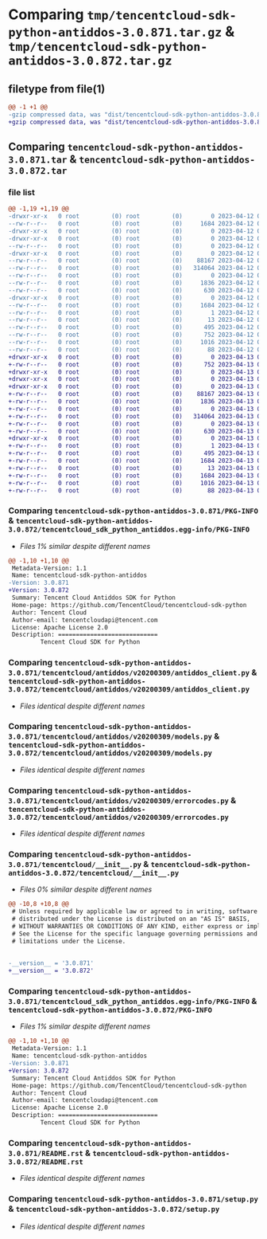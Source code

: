 # Comparing `tmp/tencentcloud-sdk-python-antiddos-3.0.871.tar.gz` & `tmp/tencentcloud-sdk-python-antiddos-3.0.872.tar.gz`

## filetype from file(1)

```diff
@@ -1 +1 @@
-gzip compressed data, was "dist/tencentcloud-sdk-python-antiddos-3.0.871.tar", last modified: Wed Apr 12 00:14:59 2023, max compression
+gzip compressed data, was "dist/tencentcloud-sdk-python-antiddos-3.0.872.tar", last modified: Thu Apr 13 00:17:18 2023, max compression
```

## Comparing `tencentcloud-sdk-python-antiddos-3.0.871.tar` & `tencentcloud-sdk-python-antiddos-3.0.872.tar`

### file list

```diff
@@ -1,19 +1,19 @@
-drwxr-xr-x   0 root         (0) root         (0)        0 2023-04-12 00:14:59.000000 tencentcloud-sdk-python-antiddos-3.0.871/
--rw-r--r--   0 root         (0) root         (0)     1684 2023-04-12 00:14:59.000000 tencentcloud-sdk-python-antiddos-3.0.871/PKG-INFO
-drwxr-xr-x   0 root         (0) root         (0)        0 2023-04-12 00:14:59.000000 tencentcloud-sdk-python-antiddos-3.0.871/tencentcloud/
-drwxr-xr-x   0 root         (0) root         (0)        0 2023-04-12 00:14:59.000000 tencentcloud-sdk-python-antiddos-3.0.871/tencentcloud/antiddos/
--rw-r--r--   0 root         (0) root         (0)        0 2023-04-12 00:14:58.000000 tencentcloud-sdk-python-antiddos-3.0.871/tencentcloud/antiddos/__init__.py
-drwxr-xr-x   0 root         (0) root         (0)        0 2023-04-12 00:14:59.000000 tencentcloud-sdk-python-antiddos-3.0.871/tencentcloud/antiddos/v20200309/
--rw-r--r--   0 root         (0) root         (0)    88167 2023-04-12 00:14:58.000000 tencentcloud-sdk-python-antiddos-3.0.871/tencentcloud/antiddos/v20200309/antiddos_client.py
--rw-r--r--   0 root         (0) root         (0)   314064 2023-04-12 00:14:58.000000 tencentcloud-sdk-python-antiddos-3.0.871/tencentcloud/antiddos/v20200309/models.py
--rw-r--r--   0 root         (0) root         (0)        0 2023-04-12 00:14:58.000000 tencentcloud-sdk-python-antiddos-3.0.871/tencentcloud/antiddos/v20200309/__init__.py
--rw-r--r--   0 root         (0) root         (0)     1836 2023-04-12 00:14:58.000000 tencentcloud-sdk-python-antiddos-3.0.871/tencentcloud/antiddos/v20200309/errorcodes.py
--rw-r--r--   0 root         (0) root         (0)      630 2023-04-12 00:14:58.000000 tencentcloud-sdk-python-antiddos-3.0.871/tencentcloud/__init__.py
-drwxr-xr-x   0 root         (0) root         (0)        0 2023-04-12 00:14:59.000000 tencentcloud-sdk-python-antiddos-3.0.871/tencentcloud_sdk_python_antiddos.egg-info/
--rw-r--r--   0 root         (0) root         (0)     1684 2023-04-12 00:14:58.000000 tencentcloud-sdk-python-antiddos-3.0.871/tencentcloud_sdk_python_antiddos.egg-info/PKG-INFO
--rw-r--r--   0 root         (0) root         (0)        1 2023-04-12 00:14:58.000000 tencentcloud-sdk-python-antiddos-3.0.871/tencentcloud_sdk_python_antiddos.egg-info/dependency_links.txt
--rw-r--r--   0 root         (0) root         (0)       13 2023-04-12 00:14:58.000000 tencentcloud-sdk-python-antiddos-3.0.871/tencentcloud_sdk_python_antiddos.egg-info/top_level.txt
--rw-r--r--   0 root         (0) root         (0)      495 2023-04-12 00:14:59.000000 tencentcloud-sdk-python-antiddos-3.0.871/tencentcloud_sdk_python_antiddos.egg-info/SOURCES.txt
--rw-r--r--   0 root         (0) root         (0)      752 2023-04-12 00:14:58.000000 tencentcloud-sdk-python-antiddos-3.0.871/README.rst
--rw-r--r--   0 root         (0) root         (0)     1016 2023-04-12 00:14:58.000000 tencentcloud-sdk-python-antiddos-3.0.871/setup.py
--rw-r--r--   0 root         (0) root         (0)       88 2023-04-12 00:14:59.000000 tencentcloud-sdk-python-antiddos-3.0.871/setup.cfg
+drwxr-xr-x   0 root         (0) root         (0)        0 2023-04-13 00:17:18.000000 tencentcloud-sdk-python-antiddos-3.0.872/
+-rw-r--r--   0 root         (0) root         (0)      752 2023-04-13 00:17:18.000000 tencentcloud-sdk-python-antiddos-3.0.872/README.rst
+drwxr-xr-x   0 root         (0) root         (0)        0 2023-04-13 00:17:18.000000 tencentcloud-sdk-python-antiddos-3.0.872/tencentcloud/
+drwxr-xr-x   0 root         (0) root         (0)        0 2023-04-13 00:17:18.000000 tencentcloud-sdk-python-antiddos-3.0.872/tencentcloud/antiddos/
+drwxr-xr-x   0 root         (0) root         (0)        0 2023-04-13 00:17:18.000000 tencentcloud-sdk-python-antiddos-3.0.872/tencentcloud/antiddos/v20200309/
+-rw-r--r--   0 root         (0) root         (0)    88167 2023-04-13 00:17:18.000000 tencentcloud-sdk-python-antiddos-3.0.872/tencentcloud/antiddos/v20200309/antiddos_client.py
+-rw-r--r--   0 root         (0) root         (0)     1836 2023-04-13 00:17:18.000000 tencentcloud-sdk-python-antiddos-3.0.872/tencentcloud/antiddos/v20200309/errorcodes.py
+-rw-r--r--   0 root         (0) root         (0)        0 2023-04-13 00:17:18.000000 tencentcloud-sdk-python-antiddos-3.0.872/tencentcloud/antiddos/v20200309/__init__.py
+-rw-r--r--   0 root         (0) root         (0)   314064 2023-04-13 00:17:18.000000 tencentcloud-sdk-python-antiddos-3.0.872/tencentcloud/antiddos/v20200309/models.py
+-rw-r--r--   0 root         (0) root         (0)        0 2023-04-13 00:17:18.000000 tencentcloud-sdk-python-antiddos-3.0.872/tencentcloud/antiddos/__init__.py
+-rw-r--r--   0 root         (0) root         (0)      630 2023-04-13 00:17:18.000000 tencentcloud-sdk-python-antiddos-3.0.872/tencentcloud/__init__.py
+drwxr-xr-x   0 root         (0) root         (0)        0 2023-04-13 00:17:18.000000 tencentcloud-sdk-python-antiddos-3.0.872/tencentcloud_sdk_python_antiddos.egg-info/
+-rw-r--r--   0 root         (0) root         (0)        1 2023-04-13 00:17:18.000000 tencentcloud-sdk-python-antiddos-3.0.872/tencentcloud_sdk_python_antiddos.egg-info/dependency_links.txt
+-rw-r--r--   0 root         (0) root         (0)      495 2023-04-13 00:17:18.000000 tencentcloud-sdk-python-antiddos-3.0.872/tencentcloud_sdk_python_antiddos.egg-info/SOURCES.txt
+-rw-r--r--   0 root         (0) root         (0)     1684 2023-04-13 00:17:18.000000 tencentcloud-sdk-python-antiddos-3.0.872/tencentcloud_sdk_python_antiddos.egg-info/PKG-INFO
+-rw-r--r--   0 root         (0) root         (0)       13 2023-04-13 00:17:18.000000 tencentcloud-sdk-python-antiddos-3.0.872/tencentcloud_sdk_python_antiddos.egg-info/top_level.txt
+-rw-r--r--   0 root         (0) root         (0)     1684 2023-04-13 00:17:18.000000 tencentcloud-sdk-python-antiddos-3.0.872/PKG-INFO
+-rw-r--r--   0 root         (0) root         (0)     1016 2023-04-13 00:17:18.000000 tencentcloud-sdk-python-antiddos-3.0.872/setup.py
+-rw-r--r--   0 root         (0) root         (0)       88 2023-04-13 00:17:18.000000 tencentcloud-sdk-python-antiddos-3.0.872/setup.cfg
```

### Comparing `tencentcloud-sdk-python-antiddos-3.0.871/PKG-INFO` & `tencentcloud-sdk-python-antiddos-3.0.872/tencentcloud_sdk_python_antiddos.egg-info/PKG-INFO`

 * *Files 1% similar despite different names*

```diff
@@ -1,10 +1,10 @@
 Metadata-Version: 1.1
 Name: tencentcloud-sdk-python-antiddos
-Version: 3.0.871
+Version: 3.0.872
 Summary: Tencent Cloud Antiddos SDK for Python
 Home-page: https://github.com/TencentCloud/tencentcloud-sdk-python
 Author: Tencent Cloud
 Author-email: tencentcloudapi@tencent.com
 License: Apache License 2.0
 Description: ============================
         Tencent Cloud SDK for Python
```

### Comparing `tencentcloud-sdk-python-antiddos-3.0.871/tencentcloud/antiddos/v20200309/antiddos_client.py` & `tencentcloud-sdk-python-antiddos-3.0.872/tencentcloud/antiddos/v20200309/antiddos_client.py`

 * *Files identical despite different names*

### Comparing `tencentcloud-sdk-python-antiddos-3.0.871/tencentcloud/antiddos/v20200309/models.py` & `tencentcloud-sdk-python-antiddos-3.0.872/tencentcloud/antiddos/v20200309/models.py`

 * *Files identical despite different names*

### Comparing `tencentcloud-sdk-python-antiddos-3.0.871/tencentcloud/antiddos/v20200309/errorcodes.py` & `tencentcloud-sdk-python-antiddos-3.0.872/tencentcloud/antiddos/v20200309/errorcodes.py`

 * *Files identical despite different names*

### Comparing `tencentcloud-sdk-python-antiddos-3.0.871/tencentcloud/__init__.py` & `tencentcloud-sdk-python-antiddos-3.0.872/tencentcloud/__init__.py`

 * *Files 0% similar despite different names*

```diff
@@ -10,8 +10,8 @@
 # Unless required by applicable law or agreed to in writing, software
 # distributed under the License is distributed on an "AS IS" BASIS,
 # WITHOUT WARRANTIES OR CONDITIONS OF ANY KIND, either express or implied.
 # See the License for the specific language governing permissions and
 # limitations under the License.
 
 
-__version__ = '3.0.871'
+__version__ = '3.0.872'
```

### Comparing `tencentcloud-sdk-python-antiddos-3.0.871/tencentcloud_sdk_python_antiddos.egg-info/PKG-INFO` & `tencentcloud-sdk-python-antiddos-3.0.872/PKG-INFO`

 * *Files 1% similar despite different names*

```diff
@@ -1,10 +1,10 @@
 Metadata-Version: 1.1
 Name: tencentcloud-sdk-python-antiddos
-Version: 3.0.871
+Version: 3.0.872
 Summary: Tencent Cloud Antiddos SDK for Python
 Home-page: https://github.com/TencentCloud/tencentcloud-sdk-python
 Author: Tencent Cloud
 Author-email: tencentcloudapi@tencent.com
 License: Apache License 2.0
 Description: ============================
         Tencent Cloud SDK for Python
```

### Comparing `tencentcloud-sdk-python-antiddos-3.0.871/README.rst` & `tencentcloud-sdk-python-antiddos-3.0.872/README.rst`

 * *Files identical despite different names*

### Comparing `tencentcloud-sdk-python-antiddos-3.0.871/setup.py` & `tencentcloud-sdk-python-antiddos-3.0.872/setup.py`

 * *Files identical despite different names*

